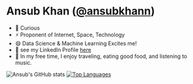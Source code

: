 # Ansub Khan (<a href="https://twitter.com/ansubkhann">@ansubkhann</a>)
- 🔭 Curious
- ⚡ Proponent of Internet, Space, Technology 
- 😄 Data Science & Machine Learning Excites me!
- 💼 see my LinkedIn Profile <a href="https://www.linkedin.com/in/ansub/">here</a>
- 💬 In my free time, I enjoy traveling, eating good food, and listening to music.


![Ansub's GitHub stats](https://github-readme-stats.vercel.app/api?username=ansub&show_icons=&private_count=true)
[![Top Languages](https://github-readme-stats.vercel.app/api/top-langs/?username=ansub&layout=compact)]()
